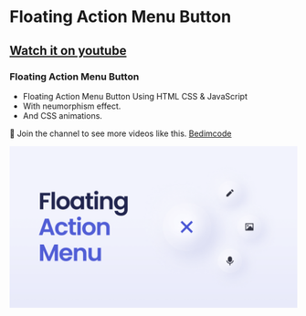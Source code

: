 #  Floating Action Menu Button
## [Watch it on youtube]()
### Floating Action Menu Button

- Floating Action Menu Button Using HTML CSS & JavaScript
- With neumorphism effect.
- And CSS animations.

💙 Join the channel to see more videos like this. [Bedimcode](https://www.youtube.com/c/Bedimcode)

![preview img](/preview.png)
